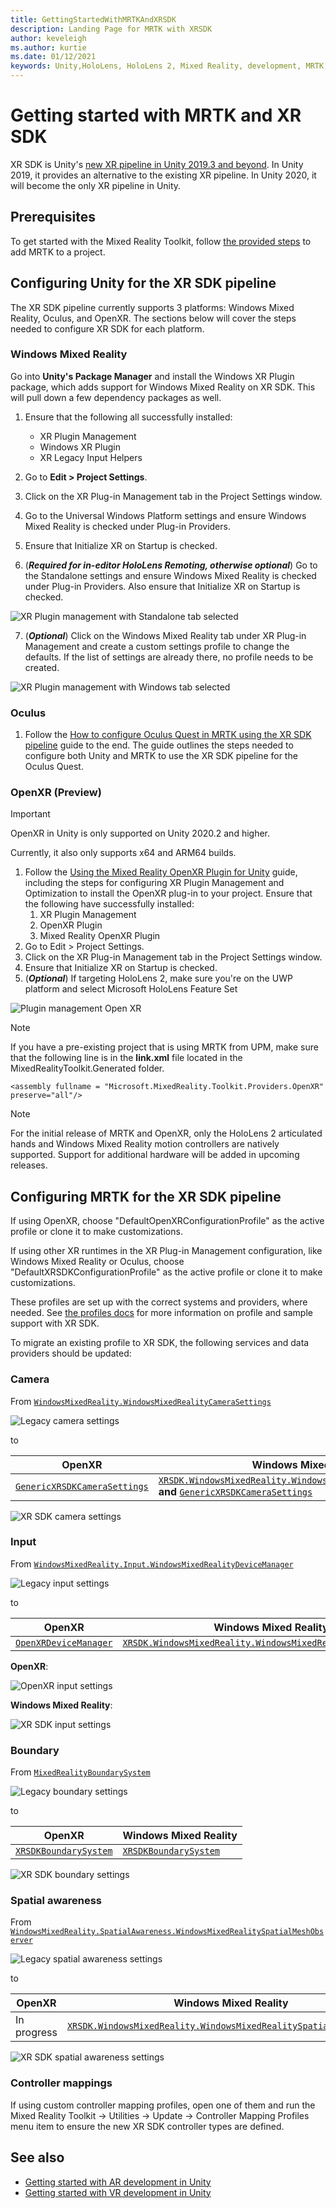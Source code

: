 ```yaml
---
title: GettingStartedWithMRTKAndXRSDK
description: Landing Page for MRTK with XRSDK
author: keveleigh
ms.author: kurtie
ms.date: 01/12/2021
keywords: Unity,HoloLens, HoloLens 2, Mixed Reality, development, MRTK, XRSDK,
---
```


# Getting started with MRTK and XR SDK

XR SDK is Unity's [new XR pipeline in Unity 2019.3 and beyond](https://blogs.unity3d.com/2020/01/24/unity-xr-platform-updates/). In Unity 2019, it provides an alternative to the existing XR pipeline. In Unity 2020, it will become the only XR pipeline in Unity.

## Prerequisites

To get started with the Mixed Reality Toolkit, follow [the provided steps](../install-the-tools.md#importing-the-mixed-reality-toolkit) to add MRTK to a project.

## Configuring Unity for the XR SDK pipeline

The XR SDK pipeline currently supports 3 platforms: Windows Mixed Reality, Oculus, and OpenXR. The sections below will cover the steps needed to configure XR SDK for each platform.

### Windows Mixed Reality

Go into **Unity's Package Manager** and install the Windows XR Plugin package, which adds support for Windows Mixed Reality on XR SDK. This will pull down a few dependency packages as well. 

1. Ensure that the following all successfully installed:
   * XR Plugin Management
   * Windows XR Plugin
   * XR Legacy Input Helpers

2. Go to **Edit > Project Settings**.
3. Click on the XR Plug-in Management tab in the Project Settings window.
4. Go to the Universal Windows Platform settings and ensure Windows Mixed Reality is checked under Plug-in Providers.
5. Ensure that Initialize XR on Startup is checked.
6. (**_Required for in-editor HoloLens Remoting, otherwise optional_**) Go to the Standalone settings and ensure Windows Mixed Reality is checked under Plug-in Providers. Also ensure that Initialize XR on Startup is checked.

![XR Plugin management with Standalone tab selected](images/xr-management-img-02.png)

7. (**_Optional_**) Click on the Windows Mixed Reality tab under XR Plug-in Management and create a custom settings profile to change the defaults. If the list of settings are already there, no profile needs to be created.

![XR Plugin management with Windows tab selected](images/xr-management-img-01.png)

### Oculus

1. Follow the [How to configure Oculus Quest in MRTK using the XR SDK pipeline](../../supported-devices/oculus-quest-mrtk.md) guide to the end. The guide outlines the steps needed to configure both Unity and MRTK to use the XR SDK pipeline for the Oculus Quest.

### OpenXR (Preview)

> [!IMPORTANT]
> OpenXR in Unity is only supported on Unity 2020.2 and higher.
>
> Currently, it also only supports x64 and ARM64 builds.

1. Follow the [Using the Mixed Reality OpenXR Plugin for Unity](/windows/mixed-reality/develop/unity/openxr-getting-started) guide, including the steps for configuring XR Plugin Management and Optimization to install the OpenXR plug-in to your project. Ensure that the following have successfully installed:
   1. XR Plugin Management
   1. OpenXR Plugin
   1. Mixed Reality OpenXR Plugin
1. Go to Edit > Project Settings.
1. Click on the XR Plug-in Management tab in the Project Settings window.
1. Ensure that Initialize XR on Startup is checked.
1. (**_Optional_**) If targeting HoloLens 2, make sure you're on the UWP platform and select Microsoft HoloLens Feature Set

![Plugin management Open XR](../features/images/xrsdk/PluginManagementOpenXR.png)

> [!NOTE]
> If you have a pre-existing project that is using MRTK from UPM, make sure that the following line is in the **link.xml** file located in the MixedRealityToolkit.Generated folder.

`<assembly fullname = "Microsoft.MixedReality.Toolkit.Providers.OpenXR" preserve="all"/>`

> [!NOTE]
> For the initial release of MRTK and OpenXR, only the HoloLens 2 articulated hands and Windows Mixed Reality motion controllers are natively supported. Support for additional hardware will be added in upcoming releases.

## Configuring MRTK for the XR SDK pipeline

If using OpenXR, choose "DefaultOpenXRConfigurationProfile" as the active profile or clone it to make customizations.

If using other XR runtimes in the XR Plug-in Management configuration, like Windows Mixed Reality or Oculus, choose "DefaultXRSDKConfigurationProfile" as the active profile or clone it to make customizations.

These profiles are set up with the correct systems and providers, where needed. See [the profiles docs](../features/profiles/profiles.md#xr-sdk) for more information on profile and sample support with XR SDK.

To migrate an existing profile to XR SDK, the following services and data providers should be updated:

### Camera

From [`WindowsMixedReality.WindowsMixedRealityCameraSettings`](xref:Microsoft.MixedReality.Toolkit.WindowsMixedReality.WindowsMixedRealityCameraSettings)

![Legacy camera settings](../features/images/xrsdk/CameraSystemLegacy.png)

to

| OpenXR | Windows Mixed Reality |
|--------|-----------------------|
| [`GenericXRSDKCameraSettings`](xref:Microsoft.MixedReality.Toolkit.XRSDK.GenericXRSDKCameraSettings) | [`XRSDK.WindowsMixedReality.WindowsMixedRealityCameraSettings`](xref:Microsoft.MixedReality.Toolkit.XRSDK.WindowsMixedReality.WindowsMixedRealityCameraSettings) **and** [`GenericXRSDKCameraSettings`](xref:Microsoft.MixedReality.Toolkit.XRSDK.GenericXRSDKCameraSettings) |

![XR SDK camera settings](../features/images/xrsdk/CameraSystemXRSDK.png)

### Input

From [`WindowsMixedReality.Input.WindowsMixedRealityDeviceManager`](xref:Microsoft.MixedReality.Toolkit.WindowsMixedReality.Input.WindowsMixedRealityDeviceManager)

![Legacy input settings](../features/images/xrsdk/InputSystemWMRLegacy.png)

to

| OpenXR | Windows Mixed Reality |
|--------|-----------------------|
| [`OpenXRDeviceManager`](xref:Microsoft.MixedReality.Toolkit.XRSDK.OpenXR.OpenXRDeviceManager) | [`XRSDK.WindowsMixedReality.WindowsMixedRealityDeviceManager`](xref:Microsoft.MixedReality.Toolkit.XRSDK.WindowsMixedReality.WindowsMixedRealityDeviceManager) |

__OpenXR__:

![OpenXR input settings](../features/images/xrsdk/InputSystemOpenXR.png)

__Windows Mixed Reality__:

![XR SDK input settings](../features/images/xrsdk/InputSystemWMRXRSDK.png)

### Boundary

From [`MixedRealityBoundarySystem`](xref:Microsoft.MixedReality.Toolkit.Boundary.MixedRealityBoundarySystem)

![Legacy boundary settings](../features/images/xrsdk/BoundarySystemLegacy.png)

to

| OpenXR | Windows Mixed Reality |
|--------|-----------------------|
| [`XRSDKBoundarySystem`](xref:Microsoft.MixedReality.Toolkit.XRSDK.XRSDKBoundarySystem) | [`XRSDKBoundarySystem`](xref:Microsoft.MixedReality.Toolkit.XRSDK.XRSDKBoundarySystem) |

![XR SDK boundary settings](../features/images/xrsdk/BoundarySystemXRSDK.png)

### Spatial awareness

From [`WindowsMixedReality.SpatialAwareness.WindowsMixedRealitySpatialMeshObserver`](xref:Microsoft.MixedReality.Toolkit.WindowsMixedReality.SpatialAwareness.WindowsMixedRealitySpatialMeshObserver)

![Legacy spatial awareness settings](../features/images/xrsdk/SpatialAwarenessLegacy.png)

to

| OpenXR | Windows Mixed Reality |
|--------|-----------------------|
| In progress | [`XRSDK.WindowsMixedReality.WindowsMixedRealitySpatialMeshObserver`](xref:Microsoft.MixedReality.Toolkit.XRSDK.WindowsMixedReality.WindowsMixedRealitySpatialMeshObserver) |

![XR SDK spatial awareness settings](../features/images/xrsdk/SpatialAwarenessXRSDK.png)

### Controller mappings

If using custom controller mapping profiles, open one of them and run the Mixed Reality Toolkit -> Utilities -> Update -> Controller Mapping Profiles menu item to ensure the new XR SDK controller types are defined.

## See also

* [Getting started with AR development in Unity](https://docs.unity3d.com/Manual/AROverview.html)
* [Getting started with VR development in Unity](https://docs.unity3d.com/Manual/VROverview.html)